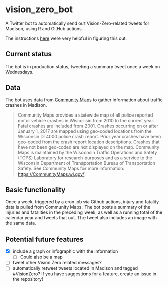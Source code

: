 # vision_zero_bot
A Twitter bot to automatically send out Vision-Zero-related tweets for Madison, using R and GitHub actions.

The instructions [here](https://www.rostrum.blog/2020/09/21/londonmapbot/) were very helpful in figuring this out.

## Current status
The bot is in production status, tweeting a summary tweet once a week on Wednesdays.

## Data
The bot uses data from [Community Maps](https://transportal.cee.wisc.edu/partners/community-maps/crash/search/BasicSearch.do) to gather information about traffic crashes in Madison.

> Community Maps provides a statewide map of all police reported motor vehicle crashes in Wisconsin from 2010 to the current year. Fatal crashes are included from 2001. Crashes occurring on or after January 1, 2017 are mapped using geo-coded locations from the Wisconsin DT4000 police crash report. Prior year crashes have been geo-coded from the crash report location descriptions. Crashes that have not been geo-coded are not displayed on the map. Community Maps is maintained by the Wisconsin Traffic Operations and Safety (TOPS) Laboratory for research purposes and as a service to the Wisconsin Department of Transportation Bureau of Transportation Safety. See Community Maps for more information: https://CommunityMaps.wi.gov/.

## Basic functionality
Once a week, triggered by a cron job via Github actions, injury and fatality data is pulled from Community Maps. The bot posts a summary of the injuries and fatalities in the preceding week, as well as a running total of the calendar year and tweets that out. The tweet also includes an image with the same data.

## Potential future features
- [x] include a graph or infographic with the information
  - [ ] Could also be a map
- [ ] tweet other Vision Zero related messages?
- [ ] automatically retweet tweets located in Madison and tagged #VisionZero?
If you have suggestions for a feature, create an issue in the repository!
